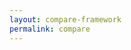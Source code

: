```yaml
---
layout: compare-framework
permalink: compare
---
```


<!-- Compare No CSS, Bootstrap, Primitive, Material design & Skeleton  -->
